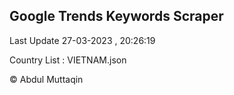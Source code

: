 

## Google Trends Keywords Scraper 
 
Last Update 27-03-2023 , 20:26:19

Country List :
VIETNAM.json



© Abdul Muttaqin 
